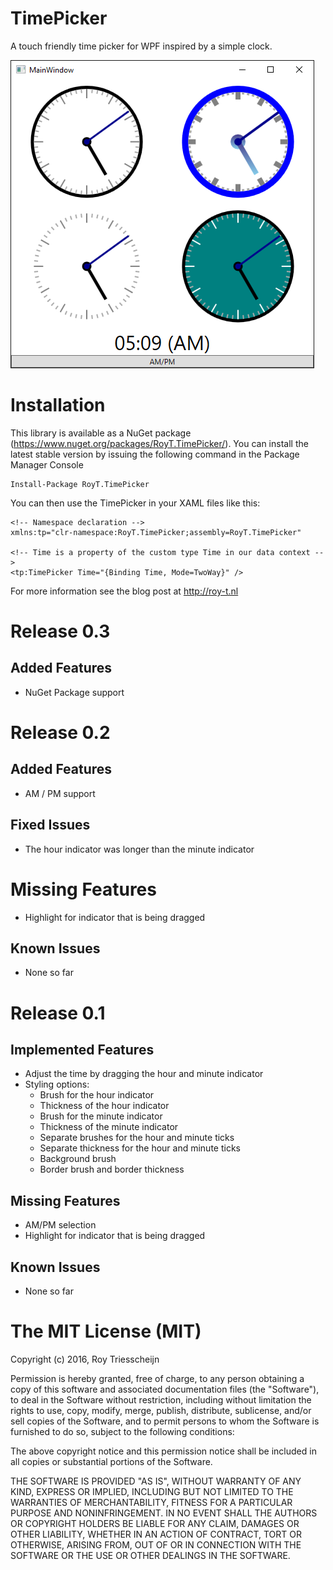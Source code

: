 # TimePicker
A touch friendly time picker for WPF inspired by a simple clock.

![Example](/screenshot.png)

# Installation
This library is available as a NuGet package (https://www.nuget.org/packages/RoyT.TimePicker/). You can install the latest stable version by issuing the following command in the Package Manager Console
```
Install-Package RoyT.TimePicker
```

You can then use the TimePicker in your XAML files like this:
```xaml
<!-- Namespace declaration -->
xmlns:tp="clr-namespace:RoyT.TimePicker;assembly=RoyT.TimePicker"

<!-- Time is a property of the custom type Time in our data context -->
<tp:TimePicker Time="{Binding Time, Mode=TwoWay}" />
```
For more information see the blog post at http://roy-t.nl

# Release 0.3
## Added Features
- NuGet Package support

# Release 0.2
## Added Features
- AM / PM support

## Fixed Issues
- The hour indicator was longer than the minute indicator

# Missing Features
- Highlight for indicator that is being dragged

## Known Issues
- None so far

# Release 0.1
## Implemented Features
- Adjust the time by dragging the hour and minute indicator
- Styling options:
  - Brush for the hour indicator
  - Thickness of the hour indicator
  - Brush for the minute indicator
  - Thickness of the minute indicator
  - Separate brushes for the hour and minute ticks
  - Separate thickness for the hour and minute ticks
  - Background brush
  - Border brush and border thickness

## Missing Features
- AM/PM selection
- Highlight for indicator that is being dragged

## Known Issues
- None so far

# The MIT License (MIT)
Copyright (c) 2016, Roy Triesscheijn

Permission is hereby granted, free of charge, to any person obtaining a copy of this software and associated documentation files (the "Software"), to deal in the Software without restriction, including without limitation the rights to use, copy, modify, merge, publish, distribute, sublicense, and/or sell copies of the Software, and to permit persons to whom the Software is furnished to do so, subject to the following conditions:

The above copyright notice and this permission notice shall be included in all copies or substantial portions of the Software.

THE SOFTWARE IS PROVIDED "AS IS", WITHOUT WARRANTY OF ANY KIND, EXPRESS OR IMPLIED, INCLUDING BUT NOT LIMITED TO THE WARRANTIES OF MERCHANTABILITY, FITNESS FOR A PARTICULAR PURPOSE AND NONINFRINGEMENT. IN NO EVENT SHALL THE AUTHORS OR COPYRIGHT HOLDERS BE LIABLE FOR ANY CLAIM, DAMAGES OR OTHER LIABILITY, WHETHER IN AN ACTION OF CONTRACT, TORT OR OTHERWISE, ARISING FROM, OUT OF OR IN CONNECTION WITH THE SOFTWARE OR THE USE OR OTHER DEALINGS IN THE SOFTWARE.